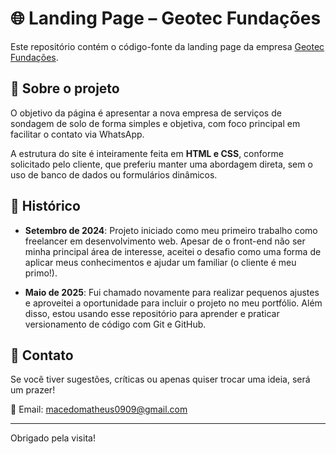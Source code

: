 # 🌐 Landing Page – Geotec Fundações

Este repositório contém o código-fonte da landing page da empresa [Geotec Fundações](https://www.geotecfundacoes.com).

## 📄 Sobre o projeto

O objetivo da página é apresentar a nova empresa de serviços de sondagem de solo de forma simples e objetiva, com foco principal em facilitar o contato via WhatsApp.

A estrutura do site é inteiramente feita em **HTML e CSS**, conforme solicitado pelo cliente, que preferiu manter uma abordagem direta, sem o uso de banco de dados ou formulários dinâmicos.

## 🚀 Histórico

- **Setembro de 2024**: Projeto iniciado como meu primeiro trabalho como freelancer em desenvolvimento web. Apesar de o front-end não ser minha principal área de interesse, aceitei o desafio como uma forma de aplicar meus conhecimentos e ajudar um familiar (o cliente é meu primo!).
  
- **Maio de 2025**: Fui chamado novamente para realizar pequenos ajustes e aproveitei a oportunidade para incluir o projeto no meu portfólio. Além disso, estou usando esse repositório para aprender e praticar versionamento de código com Git e GitHub.

## 💬 Contato

Se você tiver sugestões, críticas ou apenas quiser trocar uma ideia, será um prazer!

📧 Email: macedomatheus0909@gmail.com

---

Obrigado pela visita!
